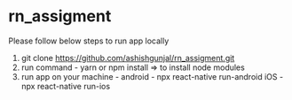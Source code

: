 # rn_assigment

Please follow below steps to run app locally
1. git clone https://github.com/ashishgunjal/rn_assigment.git
2. run command - yarn or npm install => to install node modules
3. run app on your machine - 
   android - npx react-native run-android
   iOS - npx react-native run-ios
